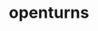---
title: "openturns"
layout: cache
categories: [package, develop]
meta: {"versions": ["1.20"], "compilers": ["gcc@=11.4.0", "gcc@=9.4.0", "oneapi@=2023.2.0", "oneapi@=2024.0.0"], "oss": ["ubuntu20.04", "ubuntu22.04"], "platforms": ["linux"], "targets": ["aarch64", "neoverse_v1", "neoverse_v2", "ppc64le", "x86_64_v3"], "stacks": ["e4s", "e4s-aarch64", "e4s-neoverse-v2", "e4s-neoverse_v1", "e4s-oneapi", "e4s-power", "root"], "num_specs": 24, "num_specs_by_stack": {"e4s-neoverse_v1": 4, "root": 24, "e4s-power": 5, "e4s": 4, "e4s-oneapi": 5, "e4s-aarch64": 2, "e4s-neoverse-v2": 4}}
spec_details: [{"hash": "suujsneqls524ytf7u6wpyai3c7gh3w3", "compiler": "gcc@=11.4.0", "versions": ["1.20"], "os": "ubuntu20.04", "platform": "linux", "target": "neoverse_v1", "variants": ["build_system=cmake", "build_type=Release", "generator=make", "~ipo", "~libxml2", "+python"], "stacks": ["e4s-neoverse_v1", "root"], "size": "-", "tarball": "https://binaries.spack.io/develop/build_cache/linux-ubuntu20.04-neoverse_v1/gcc-11.4.0/openturns-1.20/linux-ubuntu20.04-neoverse_v1-gcc-11.4.0-openturns-1.20-suujsneqls524ytf7u6wpyai3c7gh3w3.spack"}, {"hash": "tnerisqry42nq67y4xtxemev6hwqw47o", "compiler": "gcc@=11.4.0", "versions": ["1.20"], "os": "ubuntu20.04", "platform": "linux", "target": "neoverse_v1", "variants": ["build_system=cmake", "build_type=Release", "generator=make", "~ipo", "~libxml2", "+python"], "stacks": ["e4s-neoverse_v1", "root"], "size": "-", "tarball": "https://binaries.spack.io/develop/build_cache/linux-ubuntu20.04-neoverse_v1/gcc-11.4.0/openturns-1.20/linux-ubuntu20.04-neoverse_v1-gcc-11.4.0-openturns-1.20-tnerisqry42nq67y4xtxemev6hwqw47o.spack"}, {"hash": "ybuo4iddvchol5xgtq5hfm66cdnlvxph", "compiler": "gcc@=11.4.0", "versions": ["1.20"], "os": "ubuntu20.04", "platform": "linux", "target": "neoverse_v1", "variants": ["build_system=cmake", "build_type=Release", "generator=make", "~ipo", "~libxml2", "+python"], "stacks": ["e4s-neoverse_v1", "root"], "size": "-", "tarball": "https://binaries.spack.io/develop/build_cache/linux-ubuntu20.04-neoverse_v1/gcc-11.4.0/openturns-1.20/linux-ubuntu20.04-neoverse_v1-gcc-11.4.0-openturns-1.20-ybuo4iddvchol5xgtq5hfm66cdnlvxph.spack"}, {"hash": "sybdocyw5y57263q2kvrktb6c5jpzx57", "compiler": "gcc@=11.4.0", "versions": ["1.20"], "os": "ubuntu20.04", "platform": "linux", "target": "neoverse_v1", "variants": ["build_system=cmake", "build_type=Release", "generator=make", "~ipo", "~libxml2", "+python"], "stacks": ["e4s-neoverse_v1", "root"], "size": "-", "tarball": "https://binaries.spack.io/develop/build_cache/linux-ubuntu20.04-neoverse_v1/gcc-11.4.0/openturns-1.20/linux-ubuntu20.04-neoverse_v1-gcc-11.4.0-openturns-1.20-sybdocyw5y57263q2kvrktb6c5jpzx57.spack"}, {"hash": "huk4xhhmn6fkyql6nwoli5b4sd75ehoa", "compiler": "gcc@=9.4.0", "versions": ["1.20"], "os": "ubuntu20.04", "platform": "linux", "target": "ppc64le", "variants": ["build_system=cmake", "build_type=Release", "generator=make", "~ipo", "~libxml2", "+python"], "stacks": ["root", "e4s-power"], "size": "-", "tarball": "https://binaries.spack.io/develop/build_cache/linux-ubuntu20.04-ppc64le/gcc-9.4.0/openturns-1.20/linux-ubuntu20.04-ppc64le-gcc-9.4.0-openturns-1.20-huk4xhhmn6fkyql6nwoli5b4sd75ehoa.spack"}, {"hash": "k7bbdtswvz5fva2xwwdz3s4f4il3oqw2", "compiler": "gcc@=9.4.0", "versions": ["1.20"], "os": "ubuntu20.04", "platform": "linux", "target": "ppc64le", "variants": ["build_system=cmake", "build_type=Release", "generator=make", "~ipo", "~libxml2", "+python"], "stacks": ["root", "e4s-power"], "size": "-", "tarball": "https://binaries.spack.io/develop/build_cache/linux-ubuntu20.04-ppc64le/gcc-9.4.0/openturns-1.20/linux-ubuntu20.04-ppc64le-gcc-9.4.0-openturns-1.20-k7bbdtswvz5fva2xwwdz3s4f4il3oqw2.spack"}, {"hash": "5ev6r6ozn4suia3yvbzii43kp4mdydmo", "compiler": "gcc@=9.4.0", "versions": ["1.20"], "os": "ubuntu20.04", "platform": "linux", "target": "ppc64le", "variants": ["build_system=cmake", "build_type=Release", "generator=make", "~ipo", "~libxml2", "+python"], "stacks": ["root", "e4s-power"], "size": "-", "tarball": "https://binaries.spack.io/develop/build_cache/linux-ubuntu20.04-ppc64le/gcc-9.4.0/openturns-1.20/linux-ubuntu20.04-ppc64le-gcc-9.4.0-openturns-1.20-5ev6r6ozn4suia3yvbzii43kp4mdydmo.spack"}, {"hash": "rq23rj5wkgrki7rzadxs5na5ehalquih", "compiler": "gcc@=9.4.0", "versions": ["1.20"], "os": "ubuntu20.04", "platform": "linux", "target": "ppc64le", "variants": ["build_system=cmake", "build_type=Release", "generator=make", "~ipo", "~libxml2", "+python"], "stacks": ["root", "e4s-power"], "size": "-", "tarball": "https://binaries.spack.io/develop/build_cache/linux-ubuntu20.04-ppc64le/gcc-9.4.0/openturns-1.20/linux-ubuntu20.04-ppc64le-gcc-9.4.0-openturns-1.20-rq23rj5wkgrki7rzadxs5na5ehalquih.spack"}, {"hash": "cxn2cc3xb3zqx4hz4lkqnblsqs2sxqgu", "compiler": "gcc@=9.4.0", "versions": ["1.20"], "os": "ubuntu20.04", "platform": "linux", "target": "ppc64le", "variants": ["build_system=cmake", "build_type=Release", "generator=make", "~ipo", "~libxml2", "+python"], "stacks": ["root", "e4s-power"], "size": "-", "tarball": "https://binaries.spack.io/develop/build_cache/linux-ubuntu20.04-ppc64le/gcc-9.4.0/openturns-1.20/linux-ubuntu20.04-ppc64le-gcc-9.4.0-openturns-1.20-cxn2cc3xb3zqx4hz4lkqnblsqs2sxqgu.spack"}, {"hash": "ihvywqsnj7a6rnoe2jspaygc4tb7xnju", "compiler": "gcc@=11.4.0", "versions": ["1.20"], "os": "ubuntu20.04", "platform": "linux", "target": "x86_64_v3", "variants": ["build_system=cmake", "build_type=Release", "generator=make", "~ipo", "~libxml2", "+python"], "stacks": ["e4s", "root"], "size": "-", "tarball": "https://binaries.spack.io/develop/build_cache/linux-ubuntu20.04-x86_64_v3/gcc-11.4.0/openturns-1.20/linux-ubuntu20.04-x86_64_v3-gcc-11.4.0-openturns-1.20-ihvywqsnj7a6rnoe2jspaygc4tb7xnju.spack"}, {"hash": "jlnwciq37esyhwxnhcow6j55cy2gjrs5", "compiler": "gcc@=11.4.0", "versions": ["1.20"], "os": "ubuntu20.04", "platform": "linux", "target": "x86_64_v3", "variants": ["build_system=cmake", "build_type=Release", "generator=make", "~ipo", "~libxml2", "+python"], "stacks": ["e4s", "root"], "size": "-", "tarball": "https://binaries.spack.io/develop/build_cache/linux-ubuntu20.04-x86_64_v3/gcc-11.4.0/openturns-1.20/linux-ubuntu20.04-x86_64_v3-gcc-11.4.0-openturns-1.20-jlnwciq37esyhwxnhcow6j55cy2gjrs5.spack"}, {"hash": "hz2fmynnia5rrt7jw2l3jivunx7vv3zl", "compiler": "gcc@=11.4.0", "versions": ["1.20"], "os": "ubuntu20.04", "platform": "linux", "target": "x86_64_v3", "variants": ["build_system=cmake", "build_type=Release", "generator=make", "~ipo", "~libxml2", "+python"], "stacks": ["e4s", "root"], "size": "-", "tarball": "https://binaries.spack.io/develop/build_cache/linux-ubuntu20.04-x86_64_v3/gcc-11.4.0/openturns-1.20/linux-ubuntu20.04-x86_64_v3-gcc-11.4.0-openturns-1.20-hz2fmynnia5rrt7jw2l3jivunx7vv3zl.spack"}, {"hash": "rau5vd2pu4ssd27banc3kmamou3ox5lm", "compiler": "gcc@=11.4.0", "versions": ["1.20"], "os": "ubuntu20.04", "platform": "linux", "target": "x86_64_v3", "variants": ["build_system=cmake", "build_type=Release", "generator=make", "~ipo", "~libxml2", "+python"], "stacks": ["e4s", "root"], "size": "-", "tarball": "https://binaries.spack.io/develop/build_cache/linux-ubuntu20.04-x86_64_v3/gcc-11.4.0/openturns-1.20/linux-ubuntu20.04-x86_64_v3-gcc-11.4.0-openturns-1.20-rau5vd2pu4ssd27banc3kmamou3ox5lm.spack"}, {"hash": "i2sasrxx7nvyyxrar6xto3eaemggf4uj", "compiler": "oneapi@=2023.2.0", "versions": ["1.20"], "os": "ubuntu20.04", "platform": "linux", "target": "x86_64_v3", "variants": ["build_system=cmake", "build_type=Release", "generator=make", "~ipo", "~libxml2", "+python"], "stacks": ["root", "e4s-oneapi"], "size": "-", "tarball": "https://binaries.spack.io/develop/build_cache/linux-ubuntu20.04-x86_64_v3/oneapi-2023.2.0/openturns-1.20/linux-ubuntu20.04-x86_64_v3-oneapi-2023.2.0-openturns-1.20-i2sasrxx7nvyyxrar6xto3eaemggf4uj.spack"}, {"hash": "yixr46t2pplqj3nhofqczzvaywwfphme", "compiler": "gcc@=11.4.0", "versions": ["1.20"], "os": "ubuntu22.04", "platform": "linux", "target": "aarch64", "variants": ["build_system=cmake", "build_type=Release", "generator=make", "~ipo", "~libxml2", "+python"], "stacks": ["e4s-aarch64", "root"], "size": "-", "tarball": "https://binaries.spack.io/develop/build_cache/linux-ubuntu22.04-aarch64/gcc-11.4.0/openturns-1.20/linux-ubuntu22.04-aarch64-gcc-11.4.0-openturns-1.20-yixr46t2pplqj3nhofqczzvaywwfphme.spack"}, {"hash": "ub7gcdj73bymedwoddaq7orwu2q22xi3", "compiler": "gcc@=11.4.0", "versions": ["1.20"], "os": "ubuntu22.04", "platform": "linux", "target": "aarch64", "variants": ["build_system=cmake", "build_type=Release", "generator=make", "~ipo", "~libxml2", "+python"], "stacks": ["e4s-aarch64", "root"], "size": "-", "tarball": "https://binaries.spack.io/develop/build_cache/linux-ubuntu22.04-aarch64/gcc-11.4.0/openturns-1.20/linux-ubuntu22.04-aarch64-gcc-11.4.0-openturns-1.20-ub7gcdj73bymedwoddaq7orwu2q22xi3.spack"}, {"hash": "wjvch6kb2dd22uxd4gtavk3nng4rinkv", "compiler": "gcc@=11.4.0", "versions": ["1.20"], "os": "ubuntu22.04", "platform": "linux", "target": "neoverse_v2", "variants": ["build_system=cmake", "build_type=Release", "generator=make", "~ipo", "~libxml2", "+python"], "stacks": ["e4s-neoverse-v2", "root"], "size": "-", "tarball": "https://binaries.spack.io/develop/build_cache/linux-ubuntu22.04-neoverse_v2/gcc-11.4.0/openturns-1.20/linux-ubuntu22.04-neoverse_v2-gcc-11.4.0-openturns-1.20-wjvch6kb2dd22uxd4gtavk3nng4rinkv.spack"}, {"hash": "yzsc7bzdihgxyepzhsqcrzrsu6wa3r2d", "compiler": "gcc@=11.4.0", "versions": ["1.20"], "os": "ubuntu22.04", "platform": "linux", "target": "neoverse_v2", "variants": ["build_system=cmake", "build_type=Release", "generator=make", "~ipo", "~libxml2", "+python"], "stacks": ["e4s-neoverse-v2", "root"], "size": "-", "tarball": "https://binaries.spack.io/develop/build_cache/linux-ubuntu22.04-neoverse_v2/gcc-11.4.0/openturns-1.20/linux-ubuntu22.04-neoverse_v2-gcc-11.4.0-openturns-1.20-yzsc7bzdihgxyepzhsqcrzrsu6wa3r2d.spack"}, {"hash": "rujpnzbxlsq454awncgmvc6xi7uf4zfh", "compiler": "gcc@=11.4.0", "versions": ["1.20"], "os": "ubuntu22.04", "platform": "linux", "target": "neoverse_v2", "variants": ["build_system=cmake", "build_type=Release", "generator=make", "~ipo", "~libxml2", "+python"], "stacks": ["e4s-neoverse-v2", "root"], "size": "-", "tarball": "https://binaries.spack.io/develop/build_cache/linux-ubuntu22.04-neoverse_v2/gcc-11.4.0/openturns-1.20/linux-ubuntu22.04-neoverse_v2-gcc-11.4.0-openturns-1.20-rujpnzbxlsq454awncgmvc6xi7uf4zfh.spack"}, {"hash": "bgemok6vkad3t735n44wtz63r3ws2g3e", "compiler": "gcc@=11.4.0", "versions": ["1.20"], "os": "ubuntu22.04", "platform": "linux", "target": "neoverse_v2", "variants": ["build_system=cmake", "build_type=Release", "generator=make", "~ipo", "~libxml2", "+python"], "stacks": ["e4s-neoverse-v2", "root"], "size": "-", "tarball": "https://binaries.spack.io/develop/build_cache/linux-ubuntu22.04-neoverse_v2/gcc-11.4.0/openturns-1.20/linux-ubuntu22.04-neoverse_v2-gcc-11.4.0-openturns-1.20-bgemok6vkad3t735n44wtz63r3ws2g3e.spack"}, {"hash": "rcolgf7wznqlaadbjrhcnaoga6vzoo53", "compiler": "oneapi@=2024.0.0", "versions": ["1.20"], "os": "ubuntu22.04", "platform": "linux", "target": "x86_64_v3", "variants": ["build_system=cmake", "build_type=Release", "generator=make", "~ipo", "~libxml2", "+python"], "stacks": ["root", "e4s-oneapi"], "size": "-", "tarball": "https://binaries.spack.io/develop/build_cache/linux-ubuntu22.04-x86_64_v3/oneapi-2024.0.0/openturns-1.20/linux-ubuntu22.04-x86_64_v3-oneapi-2024.0.0-openturns-1.20-rcolgf7wznqlaadbjrhcnaoga6vzoo53.spack"}, {"hash": "syp5nkoubsdtsosuzwk2qw5v3mfqrohb", "compiler": "oneapi@=2024.0.0", "versions": ["1.20"], "os": "ubuntu22.04", "platform": "linux", "target": "x86_64_v3", "variants": ["build_system=cmake", "build_type=Release", "generator=make", "~ipo", "~libxml2", "+python"], "stacks": ["root", "e4s-oneapi"], "size": "-", "tarball": "https://binaries.spack.io/develop/build_cache/linux-ubuntu22.04-x86_64_v3/oneapi-2024.0.0/openturns-1.20/linux-ubuntu22.04-x86_64_v3-oneapi-2024.0.0-openturns-1.20-syp5nkoubsdtsosuzwk2qw5v3mfqrohb.spack"}, {"hash": "h4jrxdiemhh3mmfdkxebqkgg4q5vrizy", "compiler": "oneapi@=2024.0.0", "versions": ["1.20"], "os": "ubuntu22.04", "platform": "linux", "target": "x86_64_v3", "variants": ["build_system=cmake", "build_type=Release", "generator=make", "~ipo", "~libxml2", "+python"], "stacks": ["root", "e4s-oneapi"], "size": "-", "tarball": "https://binaries.spack.io/develop/build_cache/linux-ubuntu22.04-x86_64_v3/oneapi-2024.0.0/openturns-1.20/linux-ubuntu22.04-x86_64_v3-oneapi-2024.0.0-openturns-1.20-h4jrxdiemhh3mmfdkxebqkgg4q5vrizy.spack"}, {"hash": "3ksro4sxf4fkk4fydz7uq4xievlwkofe", "compiler": "oneapi@=2024.0.0", "versions": ["1.20"], "os": "ubuntu22.04", "platform": "linux", "target": "x86_64_v3", "variants": ["build_system=cmake", "build_type=Release", "generator=make", "~ipo", "~libxml2", "+python"], "stacks": ["root", "e4s-oneapi"], "size": "-", "tarball": "https://binaries.spack.io/develop/build_cache/linux-ubuntu22.04-x86_64_v3/oneapi-2024.0.0/openturns-1.20/linux-ubuntu22.04-x86_64_v3-oneapi-2024.0.0-openturns-1.20-3ksro4sxf4fkk4fydz7uq4xievlwkofe.spack"}]
---